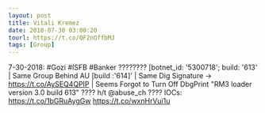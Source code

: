 ```yaml
---
layout: post
title: Vitali Kremez
date: 2018-07-30 03:00:20
tourl: https://t.co/QF2nOffbMJ
tags: [Group]
---
```

7-30-2018: #Gozi #ISFB #Banker ????????
[botnet_id: '5300718'; build: '613' | Same Group Behind AU [build :'614]' | Same Dig Signature -&gt; https://t.co/AySEQ4QPIP | Seems Forgot to Turn Off DbgPrint "RM3 loader version 3.0 build 613" ????
h/t @abuse_ch ????
IOCs: https://t.co/1bGRuAygGw https://t.co/wxnHrVui1u